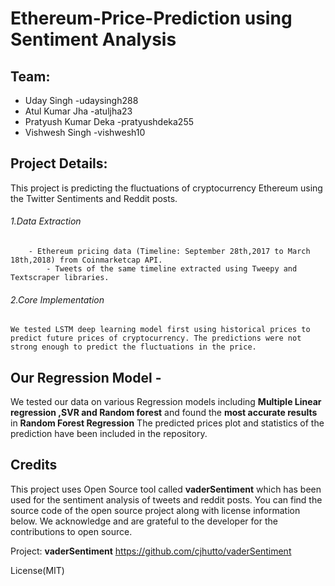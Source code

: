 # Ethereum-Price-Prediction using Sentiment Analysis
 ## Team:
- Uday Singh -udaysingh288
- Atul Kumar Jha   -atuljha23
- Pratyush Kumar Deka -pratyushdeka255
- Vishwesh Singh -vishwesh10
 

## Project Details:
This project is predicting the fluctuations of cryptocurrency Ethereum using the Twitter Sentiments and Reddit posts.
###### 1.Data Extraction
		- Ethereum pricing data (Timeline: September 28th,2017 to March 18th,2018) from Coinmarketcap API.
            - Tweets of the same timeline extracted using Tweepy and Textscraper libraries.
###### 2.Core Implementation
	We tested LSTM deep learning model first using historical prices to predict future prices of cryptocurrency. The predictions were not strong enough to predict the fluctuations in the price.

## Our Regression Model -
We tested our data on various Regression models including **Multiple Linear regression ,SVR and Random forest** and found the **most accurate results** in **Random Forest Regression** 
The predicted prices plot and statistics of the prediction have been included in the repository.    

## Credits
This project uses Open Source tool called **vaderSentiment** which has been used for the sentiment analysis of tweets and reddit posts. You can find the source code of the open source project along with license information below. We acknowledge and are grateful to the developer for the contributions to open source.

Project: **vaderSentiment**  https://github.com/cjhutto/vaderSentiment

License(MIT)


